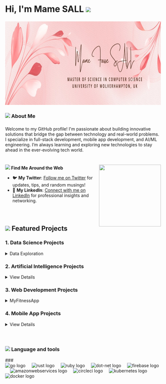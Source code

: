 <h1>Hi, I'm Mame SALL  <img height="30" src="https://www.pngkey.com/png/full/134-1349748_waving-hand-sign-m-f-waving-hand-emoji.png"  /> </h1>

###


<div align="center">
  <img height="270" width="1000" src="https://github.com/mfs135/mfs135/blob/main/image.png"  />
</div>


###

<h3 align="left"> <img height="20" src="https://imgproxy.attic.sh/EcoFoqzxHOE1n9tkhV1X3rao_etM2ggIIga83A1oVzk/rs:fit:768:768:1:1/t:1:FF00FF:false:false/pngo:false:true:256/aHR0cHM6Ly9hdHRp/Yy5zaC9ydW5wb2Qv/MmQyMDY4ZGQtMDYx/Yi00MWFlLThhYjYt/NGUzYjkxY2YxOTVm/LnBuZw.png" />  About Me</h3> 

###

<p align="left">Welcome to my GitHub profile! I'm passionate about building innovative solutions that bridge the gap between technology and real-world problems. I specialize in full-stack development, mobile app development, and AI/ML engineering. I’m always learning and exploring new technologies to stay ahead in the ever-evolving tech world.

#


 <img align="right" height="200" width="200" src="https://media1.giphy.com/media/NgurY1o4z080Jfoyzw/giphy.gif?cid=6c09b9528x3e8phsv5q4n5mcftewgi0xh99zfdqcqppub0xk&ep=v1_stickers_search&rid=giphy.gif&ct=s" />

 **<img height="20" src="https://imgproxy.attic.sh/VhCc98ou-LeKAHxLeTuJIS3s2FpR3NCxmmX_Q2DFGq8/rs:fit:768:768:1:1/t:1:FF00FF:false:false/pngo:false:true:256/aHR0cHM6Ly9hdHRp/Yy5zaC9jczBwd24w/MzJjd3Q5Z21xNTkz/ajV2bXhnNzNi.png" /> Find Me Around the Web**

- 🐦 **My Twitter**: <a href="https://twitter.com/yourusername">Follow me on Twitter</a> for updates, tips, and random musings!
- 🔗 **My LinkedIn**: <a href="https://linkedin.com/in/yourusername">Connect with me on LinkedIn</a> for professional insights and networking.


</p>

###

<br>

## <img height="20" src="https://imgproxy.attic.sh/ZKXW-q2uyUzUD2l9VHGL3Sl9N5Jg0MuT_o6V-owxABc/rs:fit:768:768:1:1/t:1:FF00FF:false:false/pngo:false:true:256/aHR0cHM6Ly9hdHRp/Yy5zaC9lMDFkZWFp/c2E2cW9jYWhwM2hu/bHJ6NThmNnQ2.png" />  **Featured Projects** 


### 1. **Data Science Projects**  
<details>
<summary>Data Exploration</summary>

A mobile app built with **React Native** to help users track their workouts, set fitness goals, and monitor progress.  
- **Features**: Workout logging, progress charts, reminders  
- **Tech Stack**: React Native, Firebase, Redux  
- [View Project](link-to-repo)  
</details>



### 2. **Artificial Intelligence Projects**  
<details>
<summary>View Details</summary>

A full-stack e-commerce platform with user authentication, product management, and payment integration.  
- **Features**: User roles, product search, Stripe payment gateway  
- **Tech Stack**: React, Node.js, MongoDB  
- [View Project](link-to-repo)  
</details>



### 3. **Web Development Projects**  
<details>
<summary>MyFitnessApp</summary>

MyFitnessApp is a web application designed to help users track their fitness goals. Built with **Laravel** for the backend and **React** for the frontend.  
- **Features**: manage workouts, and monitor progress.  
- **Tech Stack**: React, Laravel, Git  
- [View Project](https://github.com/mfs135/MyFitnessApp)  
</details>



### 4. **Mobile App Projects**  
<details>
<summary>View Details</summary>

A machine learning model to predict trends based on historical data.  
- **Features**: Data cleaning, model training, visualization  
- **Tech Stack**: Python, Pandas, Scikit-learn, Matplotlib  
- [View Project](link-to-repo)  
</details>


###


<br>

<h3 align="left"> <img height="20" src="https://imgproxy.attic.sh/ZTUaOOpg_zeUgw4O0Wjh-sT15bvevyPTktr2ceT6btU/rs:fit:768:768:1:1/t:1:FF00FF:false:false/pngo:false:true:256/aHR0cHM6Ly9hdHRp/Yy5zaC9weWhkaDFq/NHowcXNhcHpyeHEy/ZzVmdWFweDBh.png"/>  Language and tools</h3> 
###

<div align="left">
  <img src="https://cdn.jsdelivr.net/gh/devicons/devicon/icons/go/go-original-wordmark.svg" height="40" alt="go logo"  />
  <img width="12" />
  <img src="https://cdn.jsdelivr.net/gh/devicons/devicon/icons/rust/rust-original.svg" height="40" alt="rust logo"  />
  <img width="12" />
  <img src="https://cdn.jsdelivr.net/gh/devicons/devicon/icons/ruby/ruby-plain-wordmark.svg" height="40" alt="ruby logo"  />
  <img width="12" />
  <img src="https://cdn.jsdelivr.net/gh/devicons/devicon/icons/dot-net/dot-net-plain-wordmark.svg" height="40" alt="dot-net logo"  />
  <img width="12" />
  <img src="https://cdn.jsdelivr.net/gh/devicons/devicon/icons/firebase/firebase-plain-wordmark.svg" height="40" alt="firebase logo"  />
  <img width="12" />
  <img src="https://cdn.jsdelivr.net/gh/devicons/devicon/icons/amazonwebservices/amazonwebservices-line-wordmark.svg" height="40" alt="amazonwebservices logo"  />
  <img width="12" />
  <img src="https://cdn.jsdelivr.net/gh/devicons/devicon/icons/circleci/circleci-plain.svg" height="40" alt="circleci logo"  />
  <img width="12" />
  <img src="https://cdn.jsdelivr.net/gh/devicons/devicon/icons/kubernetes/kubernetes-plain.svg" height="40" alt="kubernetes logo"  />
  <img width="12" />
  <img src="https://cdn.jsdelivr.net/gh/devicons/devicon/icons/docker/docker-plain-wordmark.svg" height="40" alt="docker logo"  />
</div>

###

